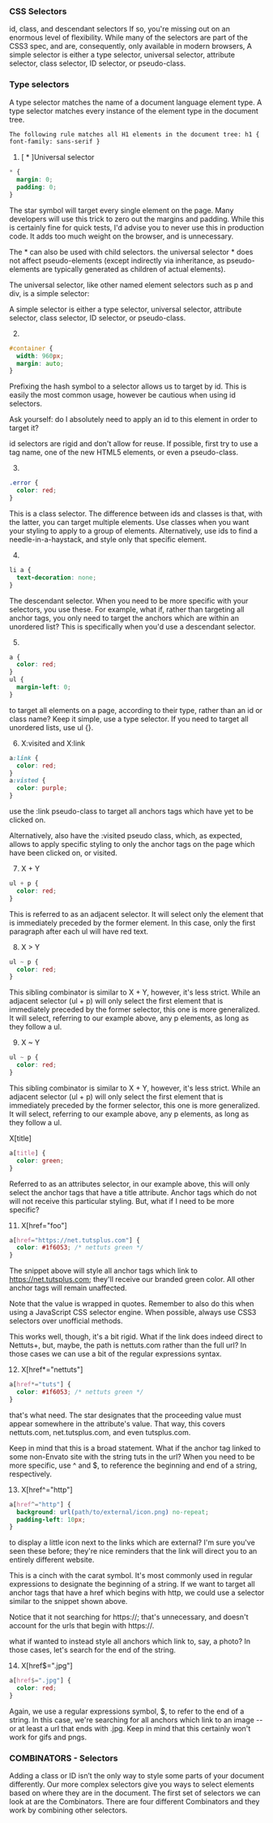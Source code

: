 ### CSS Selectors

id, class, and descendant selectors
If so, you're missing out on an enormous level of flexibility. While many of the selectors are part of the CSS3 spec, and are, consequently, only available in modern browsers,
A simple selector is either a type selector, universal selector, attribute selector, class selector, ID selector, or pseudo-class.
### Type selectors

A type selector matches the name of a document language element type. A type selector matches every instance of the element type in the document tree.

```html
The following rule matches all H1 elements in the document tree: h1 {
font-family: sans-serif }
```

1. [ * ]Universal selector

```css
* {
  margin: 0;
  padding: 0;
}
```

The star symbol will target every single element on the page. Many developers will use this trick to zero out the margins and padding. While this is certainly fine for quick tests, I'd advise you to never use this in production code. It adds too much weight on the browser, and is unnecessary.

The \* can also be used with child selectors.
 the universal selector * does not affect pseudo-elements (except indirectly via inheritance, as pseudo-elements are typically generated as children of actual elements).

The universal selector, like other named element selectors such as p and div, is a simple selector:

A simple selector is either a type selector, universal selector, attribute selector, class selector, ID selector, or pseudo-class.

2.

```css
#container {
  width: 960px;
  margin: auto;
}
```

Prefixing the hash symbol to a selector allows us to target by id. This is easily the most common usage, however be cautious when using id selectors.

Ask yourself: do I absolutely need to apply an id to this element in order to target it?

id selectors are rigid and don't allow for reuse. If possible, first try to use a tag name, one of the new HTML5 elements, or even a pseudo-class.

3.

```css
.error {
  color: red;
}
```

This is a class selector. The difference between ids and classes is that, with the latter, you can target multiple elements. Use classes when you want your styling to apply to a group of elements. Alternatively, use ids to find a needle-in-a-haystack, and style only that specific element.

4.

```css
li a {
  text-decoration: none;
}
```

The descendant selector. When you need to be more specific with your selectors, you use these. For example, what if, rather than targeting all anchor tags, you only need to target the anchors which are within an unordered list? This is specifically when you'd use a descendant selector.

5.

```css
a {
  color: red;
}
ul {
  margin-left: 0;
}
```

to target all elements on a page, according to their type, rather than an id or class name? Keep it simple, use a type selector. If you need to target all unordered lists, use ul {}.

6. X:visited and X:link

```css
a:link {
  color: red;
}
a:visted {
  color: purple;
}
```

use the :link pseudo-class to target all anchors tags which have yet to be clicked on.

Alternatively, also have the :visited pseudo class, which, as expected, allows to apply specific styling to only the anchor tags on the page which have been clicked on, or visited.

7.  X + Y

```css
ul + p {
  color: red;
}
```

This is referred to as an adjacent selector. It will select only the element that is immediately preceded by the former element. In this case, only the first paragraph after each ul will have red text.

8. X > Y

```css
ul ~ p {
  color: red;
}
```

This sibling combinator is similar to X + Y, however, it's less strict. While an adjacent selector (ul + p) will only select the first element that is immediately preceded by the former selector, this one is more generalized. It will select, referring to our example above, any p elements, as long as they follow a ul.

9.  X ~ Y

```css
ul ~ p {
  color: red;
}
```

This sibling combinator is similar to X + Y, however, it's less strict. While an adjacent selector (ul + p) will only select the first element that is immediately preceded by the former selector, this one is more generalized. It will select, referring to our example above, any p elements, as long as they follow a ul.

X[title]

```css
a[title] {
  color: green;
}
```

Referred to as an attributes selector, in our example above, this will only select the anchor tags that have a title attribute. Anchor tags which do not will not receive this particular styling. But, what if I need to be more specific?

11. X[href="foo"]

```css
a[href="https://net.tutsplus.com"] {
  color: #1f6053; /* nettuts green */
}
```

The snippet above will style all anchor tags which link to https://net.tutsplus.com; they'll receive our branded green color. All other anchor tags will remain unaffected.

Note that the value is wrapped in quotes. Remember to also do this when using a JavaScript CSS selector engine. When possible, always use CSS3 selectors over unofficial methods.

This works well, though, it's a bit rigid. What if the link does indeed direct to Nettuts+, but, maybe, the path is nettuts.com rather than the full url? In those cases we can use a bit of the regular expressions syntax.

12. X[href*="nettuts"]

```css
a[href*="tuts"] {
  color: #1f6053; /* nettuts green */
}
```

that's what need. The star designates that the proceeding value must appear somewhere in the attribute's value. That way, this covers nettuts.com, net.tutsplus.com, and even tutsplus.com.

Keep in mind that this is a broad statement. What if the anchor tag linked to some non-Envato site with the string tuts in the url? When you need to be more specific, use ^ and \$, to reference the beginning and end of a string, respectively.

13. X[href^="http"]

```css
a[href^="http"] {
  background: url(path/to/external/icon.png) no-repeat;
  padding-left: 10px;
}
```

to display a little icon next to the links which are external? I'm sure you've seen these before; they're nice reminders that the link will direct you to an entirely different website.

This is a cinch with the carat symbol. It's most commonly used in regular expressions to designate the beginning of a string. If we want to target all anchor tags that have a href which begins with http, we could use a selector similar to the snippet shown above.

Notice that it not searching for https://; that's unnecessary, and doesn't account for the urls that begin with https://.

what if wanted to instead style all anchors which link to, say, a photo? In those cases, let's search for the end of the string.

14. X[href$=".jpg"]

```css
a[href$=".jpg"] {
  color: red;
}
```

Again, we use a regular expressions symbol, \$, to refer to the end of a string. In this case, we're searching for all anchors which link to an image -- or at least a url that ends with .jpg. Keep in mind that this certainly won't work for gifs and pngs.

### COMBINATORS - Selectors

Adding a class or ID isn’t the only way to style some parts of your document differently. Our more complex selectors give you ways to select elements based on where they are in the document. The first set of selectors we can look at are the Combinators. There are four different Combinators and they work by combining other selectors.
